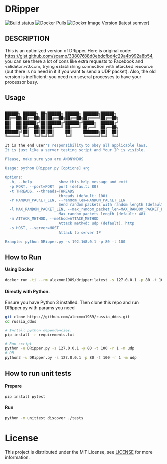 # DRipper

[![Build status][actions build badge]][actions build link]
![Docker Pulls](https://img.shields.io/docker/pulls/alexmon1989/dripper)
![Docker Image Version (latest semver)](https://img.shields.io/docker/v/alexmon1989/dripper?label=DockerHub)

DESCRIPTION
-----------

This is an optimized version of DRipper.
Here is original code: https://gist.github.com/scamp/33807688d0ebdcfbd4c29a4b992a8b54,
you can see there a lot of cons like extra requests to Facebook and validator.w3.com,
trying establishing connection with attacked resource (but there is no need in it if you want to send a UDP packet).
Also, the old version is inefficient: you need run several processes to have your processor busy.

## Usage

```bash

██████╗ ██████╗ ██╗██████╗ ██████╗ ███████╗██████╗
██╔══██╗██╔══██╗██║██╔══██╗██╔══██╗██╔════╝██╔══██╗
██║  ██║██████╔╝██║██████╔╝██████╔╝█████╗  ██████╔╝
██║  ██║██╔══██╗██║██╔═══╝ ██╔═══╝ ██╔══╝  ██╔══██╗
██████╔╝██║  ██║██║██║     ██║     ███████╗██║  ██║
╚═════╝ ╚═╝  ╚═╝╚═╝╚═╝     ╚═╝     ╚══════╝╚═╝  ╚═╝

It is the end user's responsibility to obey all applicable laws.
It is just like a server testing script and Your IP is visible.

Please, make sure you are ANONYMOUS!
     
Usage: python DRipper.py [options] arg

Options:
  -h, --help            show this help message and exit
  -p PORT, --port=PORT  port (default: 80)
  -t THREADS, --threads=THREADS
                        threads (default: 100)
  -r RANDOM_PACKET_LEN, --random_len=RANDOM_PACKET_LEN
                        Send random packets with random length (default: 1
  -l MAX_RANDOM_PACKET_LEN, --max_random_packet_len=MAX_RANDOM_PACKET_LEN
                        Max random packets length (default: 48)
  -m ATTACK_METHOD, --method=ATTACK_METHOD
                        Attack method: udp (default), http
  -s HOST, --server=HOST
                        Attack to server IP

Example: python DRipper.py -s 192.168.0.1 -p 80 -t 100
```

## How to Run

#### Using Docker

```bash
docker run -ti --rm alexmon1989/dripper:latest -s 127.0.0.1 -p 80 -t 100
```

#### Directly with Python.

Ensure you have Python 3 installed. Then clone this repo and run DRipper.py with params you need

```bash
git clone https://github.com/alexmon1989/russia_ddos.git
cd russia_ddos

# Install python dependencies:
pip install -r requirements.txt

# Run script
python -u DRipper.py -s 127.0.0.1 -p 80 -t 100 -r 1 -m udp
# OR
python3 -u DRipper.py -s 127.0.0.1 -p 80 -t 100 -r 1 -m udp
```

## How to run unit tests

#### Prepare
```bash
pip install pytest
```

#### Run
```bash
python -m unittest discover ./tests 
```

# License

This project is distributed under the MIT License, see [LICENSE](./LICENSE) for more information.

<!-- External links -->
[actions build badge]: https://github.com/alexmon1989/russia_ddos/actions/workflows/build.yml/badge.svg
[actions build link]:  https://github.com/alexmon1989/russia_ddos/actions/workflows/build.yml
